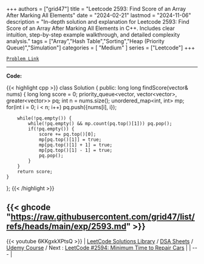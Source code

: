 
+++
authors = ["grid47"]
title = "Leetcode 2593: Find Score of an Array After Marking All Elements"
date = "2024-02-21"
lastmod = "2024-11-06"
description = "In-depth solution and explanation for Leetcode 2593: Find Score of an Array After Marking All Elements in C++. Includes clear intuition, step-by-step example walkthrough, and detailed complexity analysis."
tags = ["Array","Hash Table","Sorting","Heap (Priority Queue)","Simulation"]
categories = [
    "Medium"
]
series = ["Leetcode"]
+++



[`Problem Link`](https://leetcode.com/problems/find-score-of-an-array-after-marking-all-elements/description/)

---
**Code:**

{{< highlight cpp >}}
class Solution {
public:
    long long findScore(vector<int>& nums) {
        long long score = 0;
        priority_queue<vector<int>, vector<vector<int>>, greater<vector<int>>> pq;
        int n = nums.size();
        unordered_map<int, int> mp;
        for(int i = 0; i < n; i++)
            pq.push({nums[i], i});
        
        while(!pq.empty()) {
            while(!pq.empty() && mp.count(pq.top()[1])) pq.pop();
            if(!pq.empty()) {
                score += pq.top()[0];
                mp[pq.top()[1]] = true;
                mp[pq.top()[1] + 1] = true;
                mp[pq.top()[1] - 1] = true;                
                pq.pop();
            }
        }
        return score;
    }
};
{{< /highlight >}}

{{< ghcode "https://raw.githubusercontent.com/grid47/list/refs/heads/main/exp/2593.md" >}}
---
{{< youtube 6KKgxkXPtsQ >}}
| [LeetCode Solutions Library](https://grid47.xyz/leetcode/) / [DSA Sheets](https://grid47.xyz/sheets/) / [Udemy Course](https://grid47.xyz/courses/) / Next : [LeetCode #2594: Minimum Time to Repair Cars](https://grid47.xyz/posts/leetcode-2594-minimum-time-to-repair-cars-solution/) |
| --- |

